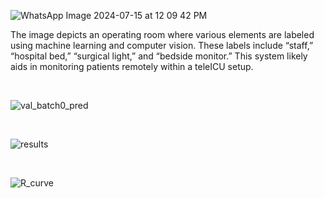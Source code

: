 ![WhatsApp Image 2024-07-15 at 12 09 42 PM](https://github.com/user-attachments/assets/312ae973-78de-457b-b5e2-4c9e4e0961ac)

<p>The image depicts an operating room where various elements are labeled using machine learning and computer vision. These labels include “staff,” “hospital bed,” “surgical light,” and “bedside monitor.” This system likely aids in monitoring patients remotely within a teleICU setup.<p>


<br>

![val_batch0_pred](https://github.com/user-attachments/assets/035833ba-e4fd-4244-bd27-84809e5ad7ba)

<br>

![results](https://github.com/user-attachments/assets/a51d887b-cf17-4e42-8130-ae3ca60b516a)

<br>

![R_curve](https://github.com/user-attachments/assets/ed7e4798-0a83-4a43-8a87-e6acd9bae23f)
